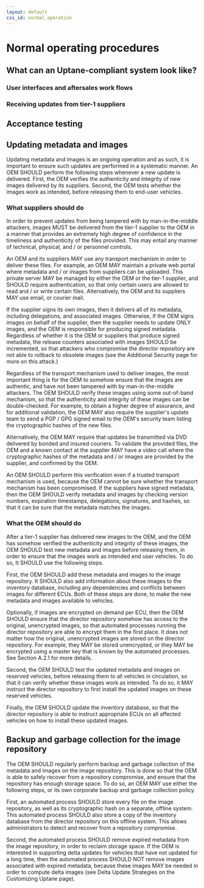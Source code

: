 ```yaml
---
layout: default
css_id: normal_operation
---
```


# Normal operating procedures

## What can an Uptane-compliant system look like?

### User interfaces and aftersales work flows

### Receiving updates from tier-1 suppliers

## Acceptance testing

## Updating metadata and images

Updating metadata and images is an ongoing operation and as such, it is important to ensure such updates are performed in a systematic manner. An OEM SHOULD perform the following steps whenever a new update is delivered. First, the OEM verifies the authenticity and integrity of new images delivered by its suppliers. Second, the OEM tests whether the images work as intended, before releasing them to end-user vehicles.

### What suppliers should do

In order to prevent updates from being tampered with by man-in-the-middle attackers, images MUST be delivered from the tier-1 supplier to the OEM in a manner that provides an extremely high degree of confidence in the timeliness and authenticity of the files provided. This may entail any manner of technical, physical, and / or personnel controls.

An OEM and its suppliers MAY use any transport mechanism in order to deliver these files.
For example, an OEM MAY maintain a private web portal where metadata and / or images from suppliers can be uploaded. This private server MAY be managed by either the OEM or the tier-1 supplier, and SHOULD require authentication, so that only certain users are allowed to read and / or write certain files. Alternatively, the OEM and its suppliers MAY use email, or courier mail.

If the supplier signs its own images, then it delivers all of its metadata, including delegations, and associated images. Otherwise, if the OEM signs images on behalf of the supplier, then the supplier needs to update ONLY images, and the OEM is responsible for producing signed metadata. Regardless of whether it is the OEM or suppliers that produce signed metadata, the release counters associated with images SHOULD be incremented, so that attackers who compromise the director repository are not able to rollback to obsolete images (see the Additional Security page for more on this attack.)

Regardless of the transport mechanism used to deliver images, the most important thing is for the OEM to somehow ensure that the images are authentic, and have not been tampered with by man-in-the-middle attackers. The OEM SHOULD verify these images using some out-of-band mechanism, so that the authenticity and integrity of these images can be double-checked.
For example, to obtain a higher degree of assurance, and for additional validation, the OEM MAY also require the supplier's update team to send a PGP / GPG signed email to the OEM's security team listing the cryptographic hashes of the new files.

Alternatively, the OEM MAY require that updates be transmitted via DVD delivered by bonded and insured couriers. To validate the provided files, the OEM and a known contact at the supplier MAY have a video call where the cryptographic hashes of the metadata and / or images are provided by the supplier, and confirmed by the OEM.

An OEM SHOULD perform this verification even if a trusted transport mechanism is used, because the OEM cannot be sure whether the transport mechanism has been compromised. If the suppliers have signed metadata, then the OEM SHOULD verify metadata and images by checking version numbers, expiration timestamps, delegations, signatures, and hashes, so that it can be sure that the metadata matches the images.

### What the OEM should do

After a tier-1 supplier has delivered new images to the OEM, and the OEM has somehow verified the authenticity and integrity of these images, the OEM SHOULD test new metadata and images before releasing them, in order to ensure that the images work as intended end user vehicles. To do so, It SHOULD use the following steps.

First, the OEM SHOULD add these metadata and images to the image repository. It SHOULD also add information about these images to the inventory database, including any dependencies and conflicts between images for different ECUs. Both of these steps are done, to  make  the new metadata and images available to vehicles.

Optionally, if images are encrypted on demand per ECU, then the OEM SHOULD ensure that the director repository somehow has access to the original, unencrypted images, so that automated processes running the director repository are able to encrypt them in the first place. It does not matter how the original, unencrypted images are stored on the director repository. For example, they MAY be stored unencrypted, or they MAY be encrypted using a master key that is known by the automated processes. See Section A.2.1 for more details.

Second, the OEM SHOULD test the updated metadata and images on reserved vehicles, before releasing them to all vehicles in circulation, so that it can verify whether these images work as intended. To do so, it MAY instruct the director repository to first install the updated images on these reserved vehicles.

Finally, the OEM SHOULD update the inventory database, so that the director repository is able to instruct appropriate ECUs on all affected vehicles on how to install these updated images.

## Backup and garbage collection for the image repository

The OEM SHOULD regularly perform backup and garbage collection of the metadata and images on the image repository. This is done so that the OEM is able to safely recover from a repository compromise, and ensure that the repository has enough storage space. To do so, an OEM MAY use either the following steps, or its own corporate backup and garbage collection policy.

First, an automated process SHOULD store every file on the image repository, as well as its cryptographic hash on a separate, offline system. This automated process SHOULD also store a copy of the inventory database from the director repository on this offline system. This allows administrators to detect and recover from a repository compromise.

Second, the automated process SHOULD remove expired metadata from the image repository, in order to reclaim storage space. If the OEM is interested in supporting delta updates for vehicles that have not updated for a long time, then the automated process SHOULD NOT remove images associated with expired metadata, because these images MAY be needed in order to compute delta images (see Delta Update Strategies on the Customizing Uptane page).
